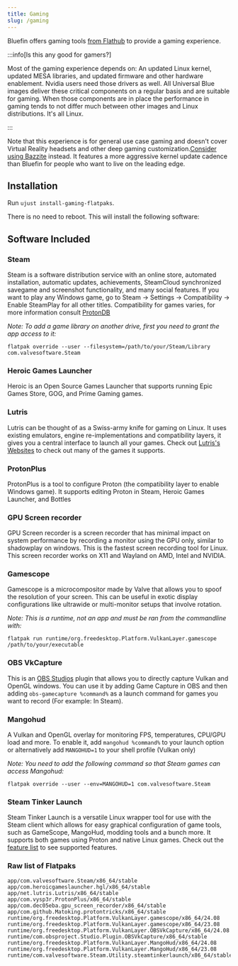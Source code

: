 ```yaml
---
title: Gaming
slug: /gaming
---
```


Bluefin offers gaming tools [from Flathub](https://flathub.org/) to provide a gaming experience.

:::info[Is this any good for gamers?]

Most of the gaming experience depends on: An updated Linux kernel, updated MESA libraries, and updated firmware and other hardware enablement. Nvidia users need those drivers as well. All Universal Blue images deliver these critical components on a regular basis and are suitable for gaming. When those components are in place the performance in gaming tends to not differ much between other images and Linux distributions. It's all Linux. 

:::

Note that this experience is for general use case gaming and doesn't cover Virtual Reality headsets and other deep gaming customization.[Consider using Bazzite](https://bazzite.gg) instead. It features a more aggressive kernel update cadence than Bluefin for people who want to live on the leading edge.

## Installation

Run `ujust install-gaming-flatpaks`. 

There is no need to reboot. This will install the following software:

## Software Included

### Steam

Steam is a software distribution service with an online store, automated installation, automatic updates, achievements, SteamCloud synchronized savegame and screenshot functionality, and many social features. If you want to play any Windows game, go to Steam -> Settings -> Compatibility -> Enable SteamPlay for all other titles. Compatibility for games varies, for more information consult [ProtonDB](https://www.protondb.com/)

*Note: To add a game library on another drive, first you need to grant the app access to it:*

`flatpak override --user --filesystem=/path/to/your/Steam/Library com.valvesoftware.Steam`

### Heroic Games Launcher

Heroic is an Open Source Games Launcher that supports running Epic Games Store, GOG, and Prime Gaming games. 

### Lutris

Lutris can be thought of as a Swiss-army knife for gaming on Linux. It uses existing emulators, engine re-implementations and compatibility layers, it gives you a central interface to launch all your games. Check out [Lutris's Websites](https://lutris.net/) to check out many of the games it supports.

### ProtonPlus

ProtonPlus is a tool to configure Proton (the compatibility layer to enable Windows game). It supports editing Proton in Steam, Heroic Games Launcher, and Bottles

###  GPU Screen recorder

GPU Screen recorder is a screen recorder that has minimal impact on system performance by recording a monitor using the GPU only, similar to shadowplay on windows. This is the fastest screen recording tool for Linux. This screen recorder works on X11 and Wayland on AMD, Intel and NVIDIA. 

### Gamescope 

Gamescope is a microcompositor made by Valve that allows you to spoof the resolution of your screen. This can be useful in exotic display configurations like ultrawide or multi-monitor setups that involve rotation.

*Note: This is a runtime, not an app and must be ran from the commandline with:*

`flatpak run runtime/org.freedesktop.Platform.VulkanLayer.gamescope /path/to/your/executable`

### OBS VkCapture

This is an [OBS Studios](https://obsproject.com/) plugin that allows you to directly capture Vulkan and OpenGL windows. You can use it by adding Game Capture in OBS and then adding `obs-gamecapture %command%` as a launch command for games you want to record (For example: In Steam).

### Mangohud

A Vulkan and OpenGL overlay for monitoring FPS, temperatures, CPU/GPU load and more. To enable it, add `mangohud %command%` to your launch option or alternatively add `MANGOHUD=1` to your shell profile (Vulkan only)

*Note: You need to add the following command so that Steam games can access Mangohud:*

`flatpak override --user --env=MANGOHUD=1 com.valvesoftware.Steam`

### Steam Tinker Launch

Steam Tinker Launch is a versatile Linux wrapper tool for use with the Steam client which allows for easy graphical configuration of game tools, such as GameScope, MangoHud, modding tools and a bunch more. It supports both games using Proton and native Linux games. Check out the [feature list](https://github.com/sonic2kk/steamtinkerlaunch/wiki#features) to see supported features. 

### Raw list of Flatpaks

```
app/com.valvesoftware.Steam/x86_64/stable
app/com.heroicgameslauncher.hgl/x86_64/stable
app/net.lutris.Lutris/x86_64/stable 
app/com.vysp3r.ProtonPlus/x86_64/stable 
app/com.dec05eba.gpu_screen_recorder/x86_64/stable 
app/com.github.Matoking.protontricks/x86_64/stable 
runtime/org.freedesktop.Platform.VulkanLayer.gamescope/x86_64/24.08 
runtime/org.freedesktop.Platform.VulkanLayer.gamescope/x86_64/23.08 
runtime/org.freedesktop.Platform.VulkanLayer.OBSVkCapture/x86_64/24.08 
runtime/com.obsproject.Studio.Plugin.OBSVkCapture/x86_64/stable 
runtime/org.freedesktop.Platform.VulkanLayer.MangoHud/x86_64/24.08
runtime/org.freedesktop.Platform.VulkanLayer.MangoHud/x86_64/23.08 
runtime/com.valvesoftware.Steam.Utility.steamtinkerlaunch/x86_64/stable
```

